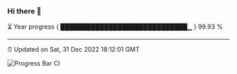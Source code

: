 ### Hi there 👋

⏳ Year progress { █████████████████████████████▁ } 99.93 %

---

⏰ Updated on Sat, 31 Dec 2022 18:12:01 GMT

![Progress Bar CI](https://github.com/liununu/liununu/workflows/Progress%20Bar%20CI/badge.svg)

